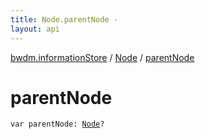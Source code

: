 ```yaml
---
title: Node.parentNode - 
layout: api
---
```


<div class='api-docs-breadcrumbs'><a href="../index.html">bwdm.informationStore</a> / <a href="index.html">Node</a> / <a href="./parent-node.html">parentNode</a></div>

# parentNode

<div class="signature"><code><span class="keyword">var </span><span class="identifier">parentNode</span><span class="symbol">: </span><a href="index.html"><span class="identifier">Node</span></a><span class="symbol">?</span></code></div>
